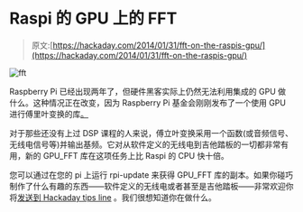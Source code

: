 # Raspi 的 GPU 上的 FFT

> 原文:[https://hackaday.com/2014/01/31/fft-on-the-raspis-gpu/](https://hackaday.com/2014/01/31/fft-on-the-raspis-gpu/)

![fft](../Images/098cd9f989ea11f08ff630871b3e1f7c.png)

Raspberry Pi 已经出现两年了，但硬件黑客实际上仍然无法利用集成的 GPU 做什么。这种情况正在改变，因为 Raspberry Pi 基金会刚刚发布了一个使用 GPU 进行傅里叶变换的库[。](http://www.raspberrypi.org/archives/5934)

对于那些还没有上过 DSP 课程的人来说，傅立叶变换采用一个函数(或音频信号、无线电信号等)并输出基频。它对从软件定义的无线电到吉他踏板的一切都非常有用，新的 GPU_FFT 库在这项任务上比 Raspi 的 CPU 快十倍。

您可以通过在您的 pi 上运行 rpi-update 来获得 GPU_FFT 库的副本。如果你碰巧制作了什么有趣的东西——软件定义的无线电或者甚至是吉他踏板——非常欢迎你将[发送到 Hackaday tips line](http://hackaday.com/contact-hack-a-day/) 。我们很想知道你在做什么。